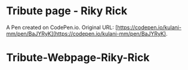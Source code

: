 # Tribute page - Riky Rick

A Pen created on CodePen.io. Original URL: [https://codepen.io/kulani-mm/pen/BaJYRyK](https://codepen.io/kulani-mm/pen/BaJYRyK).

# Tribute-Webpage-Riky-Rick
